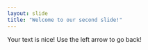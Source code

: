 ```yaml
---
layout: slide
title: "Welcome to our second slide!"
---
```

Your text is nice!
Use the left arrow to go back!
